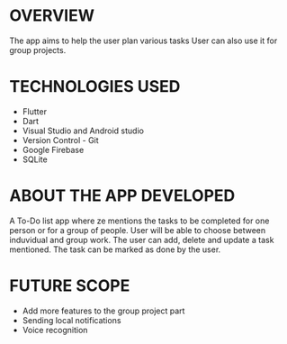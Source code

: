 # OVERVIEW
The app aims to help the user plan various tasks
User can also use it for group projects.
# TECHNOLOGIES USED
- Flutter
- Dart
- Visual Studio and Android studio
- Version Control - Git
- Google Firebase
- SQLite
# ABOUT THE APP DEVELOPED
A To-Do list app where ze mentions the tasks to be
completed for one person or for a group of people. User
will be able to choose between induvidual and group
work. The user can add, delete and update a task mentioned.
The task can be marked as done by the user.
# FUTURE SCOPE
- Add more features to the group project part
- Sending local notifications
- Voice recognition
